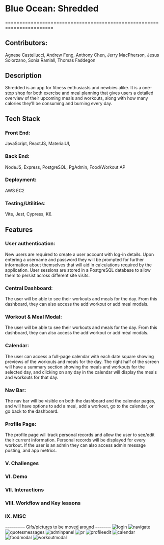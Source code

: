 # Blue Ocean: Shredded
=======================================================================


## Contributors:
  Agnese Castellucci, Andrew Feng, Anthony Chen, Jerry MacPherson, Jesus Solorzano, Sonia Ramlall, Thomas Faddegon
  

## Description
  Shredded is an app for fitness enthusiasts and newbies alike. It is a one-stop shop for both exercise and meal planning that gives users a detailed overview of their upcoming meals and workouts, along with how many calories they’ll be consuming and burning every day.

## Tech Stack
### Front End: 
  JavaScript, ReactJS, MaterialUI, 
### Back End: 
  NodeJS, Express, PostgreSQL, PgAdmin, Food/Workout AP
### Deployment: 
  AWS EC2
### Testing/Utilities: 
  Vite, Jest, Cypress, K6.
  
## Features
### User authentication:  
  
  New users are required to create a user account with log-in details. Upon entering a username and password they will be prompted for further information about themselves that will aid in calculations required by the application. User sessions are stored in a PostgreSQL database to allow them to persist across different site visits.

### Central Dashboard:
  The user will be able to see their workouts and meals for the day. From this dashboard, they can also access the add workout or add meal modals.

### Workout & Meal Modal:
  The user will be able to see their workouts and meals for the day. From this dashboard, they can also access the add workout or add meal modals.

### Calendar:
  The user can access a full-page calendar with each date square showing previews of the workouts and meals for the day. The right half of the screen will have a summary section showing the meals and workouts for the selected day, and clicking on any day in the calendar will display the meals and workouts for that day.
### Nav Bar: 
  The nav bar will be visible on both the dashboard and the calendar pages, and will have options to add a meal, add a workout, go to the calendar, or go back to the dashboard. 

### Profile Page: 
  The profile page will track personal records and allow the user to see/edit their current information. Personal records will be displayed for every workout. If the user is an admin they can also access admin message posting, and app metrics.


### V. Challenges
### VI. Demo
### VII. Interactions
### VIII. Workflow and Key lessons
### IX. MISC

---------- Gifs/pictures to be moved around --------
![login](https://user-images.githubusercontent.com/24445744/224448055-73784c3b-a3e9-4b69-9cf1-fea9efa23246.gif)
![navigate](https://user-images.githubusercontent.com/24445744/224450577-4adec2b5-f891-43a4-ab1e-9fd3e534b7e7.gif)
![quotesmessages](https://user-images.githubusercontent.com/24445744/224448649-e72ea72b-d450-4cd4-9bc9-005f51a5a1c6.gif)
![adminpanel](https://user-images.githubusercontent.com/24445744/224449303-bd1ae075-f9af-4100-9931-c3b91d6890a6.gif)
![pr](https://user-images.githubusercontent.com/24445744/224449311-10f3a45d-9550-40ed-b2bd-b3e7f2ed066e.gif)
![profileedit](https://user-images.githubusercontent.com/24445744/224449313-e546c28c-bae8-4554-9e62-ad358230dc80.gif)
![calendar](https://user-images.githubusercontent.com/24445744/224450757-25e0876a-9c1f-4894-9166-f508a5cde9bf.gif)
![foodmodal](https://user-images.githubusercontent.com/24445744/224450926-991a6544-b310-4c2d-8c4d-f51aae037cf2.gif)
![workoutmodal](https://user-images.githubusercontent.com/24445744/224450930-b2d5205f-c5fe-48a4-bfdc-9a66fa187f5f.gif)
